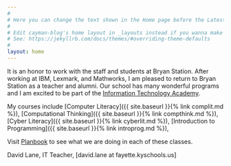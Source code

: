 ```yaml
---
#
# Here you can change the text shown in the Home page before the Latest Posts section.
#
# Edit cayman-blog's home layout in _layouts instead if you wanna make some changes
# See: https://jekyllrb.com/docs/themes/#overriding-theme-defaults
#
layout: home
---
```


It is an honor to work with the staff and students at Bryan Station. 
After working at IBM, Lexmark, and Mathworks, I am pleased to return to Bryan Station as a teacher and alumni. 
Our school has many wonderful programs and I am excited to be part of the
<a href="https://www.fcps.net/domain/5384">Information Technology Academy</a>.

My courses include 
[Computer Literacy]({{ site.baseurl }}{% link complit.md %}),
[Computational Thinking]({{ site.baseurl }}{% link compthink.md %}),
[Cyber Literacy]({{ site.baseurl }}{% link cyberlit.md %}),
[Introduction to Programming]({{ site.baseurl }}{% link introprog.md %}),

Visit <a href="https://planbook.com/planbook.html?t=1393002&amp;k=bshs">Planbook</a> to see what we are doing in each of these classes.

David Lane,
IT Teacher,
[david.lane at fayette.kyschools.us]
